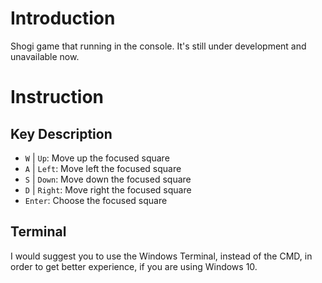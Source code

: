 # Introduction

Shogi game that running in the console. It's still under development and unavailable now.

# Instruction

## Key Description

- `W` | `Up`: Move up the focused square
- `A` | `Left`: Move left the focused square
- `S` | `Down`: Move down the focused square
- `D` | `Right`: Move right the focused square
- `Enter`: Choose the focused square

## Terminal

I would suggest you to use the Windows Terminal, instead of the CMD, in order to get better experience, if you are using Windows 10.
